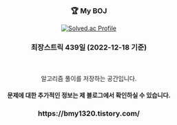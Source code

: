 <div align="center">
  <br/><br/>
  <h3> 🏆 My BOJ</h3>

   [![Solved.ac Profile](http://mazassumnida.wtf/api/v2/generate_badge?boj=bmy1320)](https://solved.ac/bmy1320/)


  <h3>최장스트릭 439일 (2022-12-18 기준) </h3>
  <br/><br/>
  알고리즘 풀이를 저장하는 공간입니다.
  
  <br/>
  <h4>문제에 대한 추가적인 정보는 제 블로그에서 확인하실 수 있습니다.</h4>
  <h3>https://bmy1320.tistory.com/</h3>
</div>
